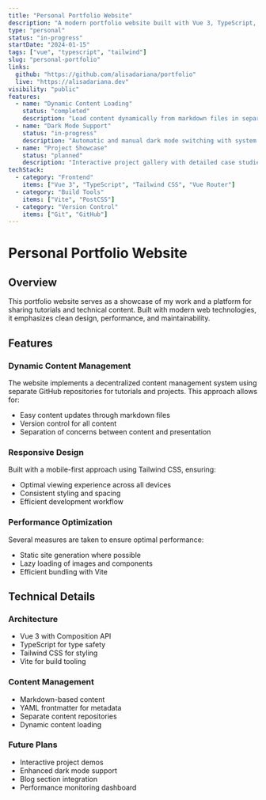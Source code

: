 ```yaml
---
title: "Personal Portfolio Website"
description: "A modern portfolio website built with Vue 3, TypeScript, and Tailwind CSS. Features a clean design, dark mode support, and dynamic content loading."
type: "personal"
status: "in-progress"
startDate: "2024-01-15"
tags: ["vue", "typescript", "tailwind"]
slug: "personal-portfolio"
links:
  github: "https://github.com/alisadariana/portfolio"
  live: "https://alisadariana.dev"
visibility: "public"
features:
  - name: "Dynamic Content Loading"
    status: "completed"
    description: "Load content dynamically from markdown files in separate repositories"
  - name: "Dark Mode Support"
    status: "in-progress"
    description: "Automatic and manual dark mode switching with system preference detection"
  - name: "Project Showcase"
    status: "planned"
    description: "Interactive project gallery with detailed case studies"
techStack:
  - category: "Frontend"
    items: ["Vue 3", "TypeScript", "Tailwind CSS", "Vue Router"]
  - category: "Build Tools"
    items: ["Vite", "PostCSS"]
  - category: "Version Control"
    items: ["Git", "GitHub"]
---
```


# Personal Portfolio Website

## Overview

This portfolio website serves as a showcase of my work and a platform for sharing tutorials and technical content. Built with modern web technologies, it emphasizes clean design, performance, and maintainability.

## Features

### Dynamic Content Management

The website implements a decentralized content management system using separate GitHub repositories for tutorials and projects. This approach allows for:

- Easy content updates through markdown files
- Version control for all content
- Separation of concerns between content and presentation

### Responsive Design

Built with a mobile-first approach using Tailwind CSS, ensuring:

- Optimal viewing experience across all devices
- Consistent styling and spacing
- Efficient development workflow

### Performance Optimization

Several measures are taken to ensure optimal performance:

- Static site generation where possible
- Lazy loading of images and components
- Efficient bundling with Vite

## Technical Details

### Architecture

- Vue 3 with Composition API
- TypeScript for type safety
- Tailwind CSS for styling
- Vite for build tooling

### Content Management

- Markdown-based content
- YAML frontmatter for metadata
- Separate content repositories
- Dynamic content loading

### Future Plans

- Interactive project demos
- Enhanced dark mode support
- Blog section integration
- Performance monitoring dashboard
